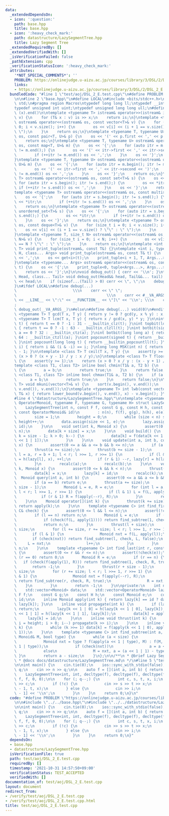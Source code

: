 ```yaml
---
data:
  _extendedDependsOn:
  - icon: ':question:'
    path: base.hpp
    title: base.hpp
  - icon: ':heavy_check_mark:'
    path: datastructure/LazySegmentTree.hpp
    title: Lazy Segment Tree
  _extendedRequiredBy: []
  _extendedVerifiedWith: []
  _isVerificationFailed: false
  _pathExtension: cpp
  _verificationStatusIcon: ':heavy_check_mark:'
  attributes:
    '*NOT_SPECIAL_COMMENTS*': ''
    PROBLEM: https://onlinejudge.u-aizu.ac.jp/courses/library/3/DSL/2/DSL_2_E
    links:
    - https://onlinejudge.u-aizu.ac.jp/courses/library/3/DSL/2/DSL_2_E
  bundledCode: "#line 1 \"test/aoj/DSL_2_E.test.cpp\"\n#define PROBLEM \"https://onlinejudge.u-aizu.ac.jp/courses/library/3/DSL/2/DSL_2_E\"\
    \n\n#line 2 \"base.hpp\"\n#define LOCAL\n#include <bits/stdc++.h>\nusing namespace\
    \ std;\n#pragma region Macros\ntypedef long long ll;\ntypedef __int128_t i128;\n\
    typedef unsigned int uint;\ntypedef unsigned long long ull;\n#define ALL(x) (x).begin(),\
    \ (x).end()\n\ntemplate <typename T> istream& operator>>(istream& is, vector<T>&\
    \ v) {\n    for (T& x : v) is >> x;\n    return is;\n}\ntemplate <typename T>\
    \ ostream& operator<<(ostream& os, const vector<T>& v) {\n    for (size_t i =\
    \ 0; i < v.size(); i++) {\n        os << v[i] << (i + 1 == v.size() ? \"\" : \"\
    \ \");\n    }\n    return os;\n}\ntemplate <typename T, typename U> ostream& operator<<(ostream&\
    \ os, const pair<T, U>& p) {\n    os << '(' << p.first << ',' << p.second << ')';\n\
    \    return os;\n}\ntemplate <typename T, typename U> ostream& operator<<(ostream&\
    \ os, const map<T, U>& m) {\n    os << '{';\n    for (auto itr = m.begin(); itr\
    \ != m.end();) {\n        os << '(' << itr->first << ',' << itr->second << ')';\n\
    \        if (++itr != m.end()) os << ',';\n    }\n    os << '}';\n    return os;\n\
    }\ntemplate <typename T, typename U> ostream& operator<<(ostream& os, const unordered_map<T,\
    \ U>& m) {\n    os << '{';\n    for (auto itr = m.begin(); itr != m.end();) {\n\
    \        os << '(' << itr->first << ',' << itr->second << ')';\n        if (++itr\
    \ != m.end()) os << ',';\n    }\n    os << '}';\n    return os;\n}\ntemplate <typename\
    \ T> ostream& operator<<(ostream& os, const set<T>& s) {\n    os << '{';\n   \
    \ for (auto itr = s.begin(); itr != s.end();) {\n        os << *itr;\n       \
    \ if (++itr != s.end()) os << ',';\n    }\n    os << '}';\n    return os;\n}\n\
    template <typename T> ostream& operator<<(ostream& os, const multiset<T>& s) {\n\
    \    os << '{';\n    for (auto itr = s.begin(); itr != s.end();) {\n        os\
    \ << *itr;\n        if (++itr != s.end()) os << ',';\n    }\n    os << '}';\n\
    \    return os;\n}\ntemplate <typename T> ostream& operator<<(ostream& os, const\
    \ unordered_set<T>& s) {\n    os << '{';\n    for (auto itr = s.begin(); itr !=\
    \ s.end();) {\n        os << *itr;\n        if (++itr != s.end()) os << ',';\n\
    \    }\n    os << '}';\n    return os;\n}\ntemplate <typename T> ostream& operator<<(ostream&\
    \ os, const deque<T>& v) {\n    for (size_t i = 0; i < v.size(); i++) {\n    \
    \    os << v[i] << (i + 1 == v.size() ? \"\" : \" \");\n    }\n    return os;\n\
    }\ntemplate <typename T, size_t N> ostream& operator<<(ostream& os, const array<T,\
    \ N>& v) {\n    for (size_t i = 0; i < N; i++) {\n        os << v[i] << (i + 1\
    \ == N ? \"\" : \" \");\n    }\n    return os;\n}\n\ntemplate <int i, typename\
    \ T> void print_tuple(ostream&, const T&) {}\ntemplate <int i, typename T, typename\
    \ H, class... Args> void print_tuple(ostream& os, const T& t) {\n    if (i) os\
    \ << ',';\n    os << get<i>(t);\n    print_tuple<i + 1, T, Args...>(os, t);\n\
    }\ntemplate <typename... Args> ostream& operator<<(ostream& os, const tuple<Args...>&\
    \ t) {\n    os << '{';\n    print_tuple<0, tuple<Args...>, Args...>(os, t);\n\
    \    return os << '}';\n}\n\nvoid debug_out() { cerr << '\\n'; }\ntemplate <class\
    \ Head, class... Tail> void debug_out(Head&& head, Tail&&... tail) {\n    cerr\
    \ << head;\n    if (sizeof...(Tail) > 0) cerr << \", \";\n    debug_out(move(tail)...);\n\
    }\n#ifdef LOCAL\n#define debug(...)                                          \
    \                         \\\n    cerr << \" \";                             \
    \                                        \\\n    cerr << #__VA_ARGS__ << \" :[\"\
    \ << __LINE__ << \":\" << __FUNCTION__ << \"]\" << '\\n'; \\\n    cerr << \" \"\
    ;                                                                     \\\n   \
    \ debug_out(__VA_ARGS__)\n#else\n#define debug(...) void(0)\n#endif\n\ntemplate\
    \ <typename T> T gcd(T x, T y) { return y != 0 ? gcd(y, x % y) : x; }\ntemplate\
    \ <typename T> T lcm(T x, T y) { return x / gcd(x, y) * y; }\n\nint topbit(signed\
    \ t) { return t == 0 ? -1 : 31 - __builtin_clz(t); }\nint topbit(long long t)\
    \ { return t == 0 ? -1 : 63 - __builtin_clzll(t); }\nint botbit(signed a) { return\
    \ a == 0 ? 32 : __builtin_ctz(a); }\nint botbit(long long a) { return a == 0 ?\
    \ 64 : __builtin_ctzll(a); }\nint popcount(signed t) { return __builtin_popcount(t);\
    \ }\nint popcount(long long t) { return __builtin_popcountll(t); }\nbool ispow2(int\
    \ i) { return i && (i & -i) == i; }\nlong long MSK(int n) { return (1LL << n)\
    \ - 1; }\n\ntemplate <class T> T ceil(T x, T y) {\n    assert(y >= 1);\n    return\
    \ (x > 0 ? (x + y - 1) / y : x / y);\n}\ntemplate <class T> T floor(T x, T y)\
    \ {\n    assert(y >= 1);\n    return (x > 0 ? x / y : (x - y + 1) / y);\n}\n\n\
    template <class T1, class T2> inline bool chmin(T1& a, T2 b) {\n    if (a > b)\
    \ {\n        a = b;\n        return true;\n    }\n    return false;\n}\ntemplate\
    \ <class T1, class T2> inline bool chmax(T1& a, T2 b) {\n    if (a < b) {\n  \
    \      a = b;\n        return true;\n    }\n    return false;\n}\n\ntemplate <typename\
    \ T> void mkuni(vector<T>& v) {\n    sort(v.begin(), v.end());\n    v.erase(unique(v.begin(),\
    \ v.end()), v.end());\n}\ntemplate <typename T> int lwb(const vector<T>& v, const\
    \ T& x) { return lower_bound(v.begin(), v.end(), x) - v.begin(); }\n#pragma endregion\n\
    #line 4 \"datastructure/LazySegmentTree.hpp\"\n\ntemplate <typename Monoid, typename\
    \ OperatorMonoid, typename F, typename G, typename H> struct LazySegmentTree {\n\
    \    LazySegmentTree(int n, const F f, const G g, const H h, const Monoid& e,\
    \ const OperatorMonoid& id)\n        : n(n), f(f), g(g), h(h), e(e), id(id) {\n\
    \        size = 1;\n        height = 0;\n        while (size < n) size <<= 1,\
    \ height++;\n        data.assign(size << 1, e);\n        lazy.assign(size << 1,\
    \ id);\n    }\n\n    void set(int k, Monoid x) {\n        assert(0 <= k && k <\
    \ n);\n        data[k + size] = x;\n    }\n\n    void build() {\n        for (int\
    \ k = size - 1; k > 0; k--) {\n            data[k] = f(data[k << 1 | 0], data[k\
    \ << 1 | 1]);\n        }\n    }\n\n    void update(int a, int b, const OperatorMonoid&\
    \ x) {\n        assert(0 <= a && a <= b && b <= n);\n        if (a == b) return;\n\
    \        thrust(a += size);\n        thrust(b += size - 1);\n        for (int\
    \ l = a, r = b + 1; l < r; l >>= 1, r >>= 1) {\n            if (l & 1) lazy[l]\
    \ = h(lazy[l], x), ++l;\n            if (r & 1) --r, lazy[r] = h(lazy[r], x);\n\
    \        }\n        recalc(a);\n        recalc(b);\n    }\n\n    void set_val(int\
    \ k, Monoid x) {\n        assert(0 <= k && k < n);\n        thrust(k += size);\n\
    \        data[k] = x;\n        lazy[k] = id;\n        recalc(k);\n    }\n\n  \
    \  Monoid query(int a, int b) {\n        assert(0 <= a && a <= b && b <= n);\n\
    \        if (a == b) return e;\n        thrust(a += size);\n        thrust(b +=\
    \ size - 1);\n        Monoid L = e, R = e;\n        for (int l = a, r = b + 1;\
    \ l < r; l >>= 1, r >>= 1) {\n            if (l & 1) L = f(L, apply(l++));\n \
    \           if (r & 1) R = f(apply(--r), R);\n        }\n        return f(L, R);\n\
    \    }\n\n    Monoid operator[](int k) {\n        thrust(k += size);\n       \
    \ return apply(k);\n    }\n\n    template <typename C> int find_first(int l, const\
    \ C& check) {\n        assert(0 <= l && l <= n);\n        assert(!check(e));\n\
    \        if (l == n) return n;\n        Monoid L = e;\n        if (l == 0) {\n\
    \            if (check(f(L, apply(1)))) return find_subtree(1, check, L, false);\n\
    \            return n;\n        }\n        thrust(l + size);\n        int r =\
    \ size;\n        for (l += size, r += size; l < r; l >>= 1, r >>= 1) {\n     \
    \       if (l & 1) {\n                Monoid nxt = f(L, apply(l));\n         \
    \       if (check(nxt)) return find_subtree(l, check, L, false);\n           \
    \     L = nxt;\n                l++;\n            }\n        }\n        return\
    \ n;\n    }\n\n    template <typename C> int find_last(int r, const C& check)\
    \ {\n        assert(0 <= r && r <= n);\n        assert(!check(e));\n        if\
    \ (r == 0) return 0;\n        Monoid R = e;\n        if (r == n) {\n         \
    \   if (check(f(apply(1), R))) return find_subtree(1, check, R, true);\n     \
    \       return -1;\n        }\n        thrust(r + size - 1);\n        int l =\
    \ size;\n        for (r += size; l < r; l >>= 1, r >>= 1) {\n            if (r\
    \ & 1) {\n                Monoid nxt = f(apply(--r), R);\n                if (check(nxt))\
    \ return find_subtree(r, check, R, true);\n                R = nxt;\n        \
    \    }\n        }\n        return -1;\n    }\n\nprivate:\n    int n, size, height;\n\
    \    std::vector<Monoid> data;\n    std::vector<OperatorMonoid> lazy;\n    const\
    \ F f;\n    const G g;\n    const H h;\n    const Monoid e;\n    const OperatorMonoid\
    \ id;\n\n    inline Monoid apply(int k) { return lazy[k] == id ? data[k] : g(data[k],\
    \ lazy[k]); }\n\n    inline void propagate(int k) {\n        if (lazy[k] == id)\
    \ return;\n        lazy[k << 1 | 0] = h(lazy[k << 1 | 0], lazy[k]);\n        lazy[k\
    \ << 1 | 1] = h(lazy[k << 1 | 1], lazy[k]);\n        data[k] = apply(k);\n   \
    \     lazy[k] = id;\n    }\n\n    inline void thrust(int k) {\n        for (int\
    \ i = height; i > 0; i--) propagate(k >> i);\n    }\n\n    inline void recalc(int\
    \ k) {\n        while (k >>= 1) data[k] = f(apply(k << 1 | 0), apply(k << 1 |\
    \ 1));\n    }\n\n    template <typename C> int find_subtree(int a, const C& check,\
    \ Monoid& M, bool type) {\n        while (a < size) {\n            propagate(a);\n\
    \            Monoid nxt = type ? f(apply(a << 1 | type), M) : f(M, apply(a <<\
    \ 1 | type));\n            if (check(nxt))\n                a = a << 1 | type;\n\
    \            else\n                M = nxt, a = (a << 1 | 1) - type;\n       \
    \ }\n        return a - size;\n    }\n};\n\n/**\n * @brief Lazy Segment Tree\n\
    \ * @docs docs/datastructure/LazySegmentTree.md\n */\n#line 5 \"test/aoj/DSL_2_E.test.cpp\"\
    \n\nint main() {\n    cin.tie(0);\n    ios::sync_with_stdio(false);\n    int n,\
    \ q;\n    cin >> n >> q;\n\n    auto f = [](int a, int b) { return a + b; };\n\
    \    LazySegmentTree<int, int, decltype(f), decltype(f), decltype(f)> seg(n, f,\
    \ f, f, 0, 0);\n\n    for (; q--;) {\n        int c, s, t, x, i;\n        cin\
    \ >> c;\n        if (!c) {\n            cin >> s >> t >> x;\n            seg.update(s\
    \ - 1, t, x);\n        } else {\n            cin >> i;\n            cout << seg[i\
    \ - 1] << '\\n';\n        }\n    }\n    return 0;\n}\n"
  code: "#define PROBLEM \"https://onlinejudge.u-aizu.ac.jp/courses/library/3/DSL/2/DSL_2_E\"\
    \n\n#include \"../../base.hpp\"\n#include \"../../datastructure/LazySegmentTree.hpp\"\
    \n\nint main() {\n    cin.tie(0);\n    ios::sync_with_stdio(false);\n    int n,\
    \ q;\n    cin >> n >> q;\n\n    auto f = [](int a, int b) { return a + b; };\n\
    \    LazySegmentTree<int, int, decltype(f), decltype(f), decltype(f)> seg(n, f,\
    \ f, f, 0, 0);\n\n    for (; q--;) {\n        int c, s, t, x, i;\n        cin\
    \ >> c;\n        if (!c) {\n            cin >> s >> t >> x;\n            seg.update(s\
    \ - 1, t, x);\n        } else {\n            cin >> i;\n            cout << seg[i\
    \ - 1] << '\\n';\n        }\n    }\n    return 0;\n}"
  dependsOn:
  - base.hpp
  - datastructure/LazySegmentTree.hpp
  isVerificationFile: true
  path: test/aoj/DSL_2_E.test.cpp
  requiredBy: []
  timestamp: '2021-10-31 14:57:50+09:00'
  verificationStatus: TEST_ACCEPTED
  verifiedWith: []
documentation_of: test/aoj/DSL_2_E.test.cpp
layout: document
redirect_from:
- /verify/test/aoj/DSL_2_E.test.cpp
- /verify/test/aoj/DSL_2_E.test.cpp.html
title: test/aoj/DSL_2_E.test.cpp
---
```

